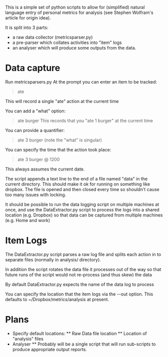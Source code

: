 This is a simple set of python scripts to allow for 
(simplified) natural language entry of personal metrics for 
analysis (see Stephen Wolfram's article for origin idea).

It is split into 3 parts:
* a raw data collector (metricsparser.py)
* a pre-parser which collates activities into "item" logs
* an analyser which will produce some outputs from the data.

Data capture
============
Run metricsparsers.py
At the prompt you can enter an item to be tracked:
>ate

This will record a single "ate" action at the current time

You can add a "what" option:
>ate burger
This records that you "ate 1 burger" at the current time

You can provide a quantifier:
>ate 3 burger 
(note the "what" is singular)

You can specify the time that the action took place:
>ate 3 burger @ 1200

This always assumes the current date.

The script appends a text line to the end of a file named "data" 
in the current directory.
This should make it ok for running on something like dropbox.
The file is opened and then closed every time so shouldn't cause 
too many issues with locking.

It should be possible to run the data logging script on multiple machines 
at once, and use the DataExtractor.py script to process the logs into a 
shared location (e.g. Dropbox) so that data can be captured from 
multiple machines (e.g. Home and work)

Item Logs
=========
The DataExtractor.py script parses a raw log file and splits each 
action in to separate files (normally in analysis/ directory).

In addition the script rotates the data file it processes out of the way 
so that future runs of the script would not re-process (and thus skew) the data

By default DataExtractor.py expects the name of the data log to process

You can specify the location that the item logs via the --out option. 
This defaults to ~/Dropbox/metrics/analysis at present.

Plans
=====
* Specify default locations:
** Raw Data file location
** Location of "analysis" files
* Analyser
** Probably will be a single script that will run sub-scripts to 
produce appropriate output reports.
